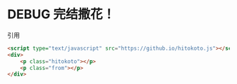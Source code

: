 # DEBUG 完结撒花！

引用

```html
<script type="text/javascript" src="https://github.io/hitokoto.js"></script>
<div>
	<p class="hitokoto"></p>
	<p class="from"></p>
</div>
```
